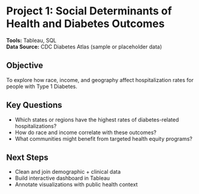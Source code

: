 # Project 1: Social Determinants of Health and Diabetes Outcomes

**Tools:** Tableau, SQL  
**Data Source:** CDC Diabetes Atlas (sample or placeholder data)

## Objective
To explore how race, income, and geography affect hospitalization rates for people with Type 1 Diabetes.

## Key Questions
- Which states or regions have the highest rates of diabetes-related hospitalizations?
- How do race and income correlate with these outcomes?
- What communities might benefit from targeted health equity programs?

## Next Steps
- Clean and join demographic + clinical data
- Build interactive dashboard in Tableau
- Annotate visualizations with public health context
